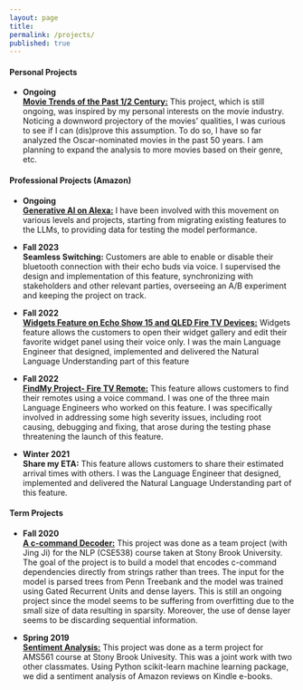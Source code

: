 ```yaml
---
layout: page
title: 
permalink: /projects/
published: true
---
```


#### Personal Projects
- **Ongoing** <br />
**[Movie Trends of the Past 1/2 Century:](https://github.com/nazilagundogdu/movie-trends)** This project, which is still ongoing, was inspired by my personal interests on the movie industry. Noticing a downword projectory of the movies' qualities, I was curious to see if I can (dis)prove this assumption. To do so, I have so far analyzed the Oscar-nominated movies in the past 50 years. I am planning to expand the analysis to more movies based on their genre, etc. 

  
#### Professional Projects (Amazon)
- **Ongoing** <br />
**[Generative AI on Alexa:](https://developer.amazon.com/en-US/alexa/alexa-ai)** I have been involved with this movement on various levels and projects, starting from migrating existing features to the LLMs, to providing data for testing the model performance.  

  
- **Fall 2023** <br />
**Seamless Switching:** Customers are able to enable or disable their bluetooth connection with their echo buds via voice. I supervised the design and implementation of this feature, synchronizing with stakeholders and other relevant parties, overseeing an A/B experiment and keeping the project on track.

- **Fall 2022** <br />
**[Widgets Feature on Echo Show 15 and QLED Fire TV Devices:](https://www.engadget.com/amazon-fire-tv-omni-qled-announced-specs-availability-174942741.html})** Widgets feature allows the customers to open their widget gallery and edit their favorite widget panel using their voice only. I was the main Language Engineer that designed, implemented and delivered the Natural Language Understanding part of this feature

- **Fall 2022** <br />
**[FindMy Project- Fire TV Remote:](https://www.cnet.com/tech/home-entertainment/amazon-fire-tv-remotes-new-feature-lets-you-find-device-with-voice-commands/)** This feature allows customers to find their remotes using a voice command. I was one of the three main Language Engineers who worked on this feature. I was specifically involved in addressing some high severity issues, including root causing, debugging and fixing, that arose during the testing phase threatening the launch of this feature.

- **Winter 2021** <br />
**Share my ETA:** This feature allows customers to share their estimated arrival times with others. I was the Language Engineer that designed, implemented and delivered the Natural Language Understanding part of this feature.
  
#### Term Projects

- **Fall 2020** <br />
**[A c-command Decoder:](https://github.com/nazilashafiei/NLP-Project)** This project was done as a team project (with Jing Ji) for the NLP (CSE538) course taken at Stony Brook University. The goal of the project is to build a model
that encodes c-command dependencies directly from strings rather than trees. The input for the model is parsed trees from Penn Treebank and the model was trained using Gated Recurrent Units and dense layers.
This is still an ongoing project since the model seems to be suffering from overfitting due to the small size of data resulting in sparsity. Moreover, 
the use of dense layer seems to be discarding sequential information.


- **Spring 2019**	<br />
**[Sentiment Analysis:](https://github.com/nazilashafiei/Sentiment-Analysis)**
This project was done as a term project for AMS561 course at Stony Brook Univesity. This was a joint work with two other classmates. 
Using Python scikit-learn machine learning package, we did a sentiment analysis of Amazon reviews on Kindle e-books. 
